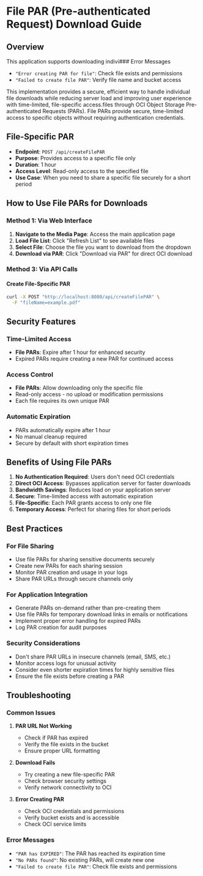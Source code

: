 # File PAR (Pre-authenticated Request) Download Guide

## Overview

This application supports downloading indivi### Error Messages

- `"Error creating PAR for file"`: Check file exists and permissions
- `"Failed to create file PAR"`: Verify file name and bucket access

This implementation provides a secure, efficient way to handle individual file downloads while reducing server load and improving user experience with time-limited, file-specific access.files through OCI Object Storage Pre-authenticated Requests (PARs). File PARs provide secure, time-limited access to specific objects without requiring authentication credentials.

## File-Specific PAR

- **Endpoint**: `POST /api/createFilePAR`
- **Purpose**: Provides access to a specific file only
- **Duration**: 1 hour
- **Access Level**: Read-only access to the specified file
- **Use Case**: When you need to share a specific file securely for a short period

## How to Use File PARs for Downloads

### Method 1: Via Web Interface

1. **Navigate to the Media Page**: Access the main application page
2. **Load File List**: Click "Refresh List" to see available files
3. **Select File**: Choose the file you want to download from the dropdown
4. **Download via PAR**: Click "Download via PAR" for direct OCI download

### Method 3: Via API Calls

#### Create File-Specific PAR
```bash
curl -X POST "http://localhost:8080/api/createFilePAR" \
  -F "fileName=example.pdf"
```

## Security Features

### Time-Limited Access
- **File PARs**: Expire after 1 hour for enhanced security
- Expired PARs require creating a new PAR for continued access

### Access Control
- **File PARs**: Allow downloading only the specific file
- Read-only access - no upload or modification permissions
- Each file requires its own unique PAR

### Automatic Expiration
- PARs automatically expire after 1 hour
- No manual cleanup required
- Secure by default with short expiration times

## Benefits of Using File PARs

1. **No Authentication Required**: Users don't need OCI credentials
2. **Direct OCI Access**: Bypasses application server for faster downloads
3. **Bandwidth Savings**: Reduces load on your application server
4. **Secure**: Time-limited access with automatic expiration
5. **File-Specific**: Each PAR grants access to only one file
6. **Temporary Access**: Perfect for sharing files for short periods

## Best Practices

### For File Sharing
- Use file PARs for sharing sensitive documents securely
- Create new PARs for each sharing session
- Monitor PAR creation and usage in your logs
- Share PAR URLs through secure channels only

### For Application Integration
- Generate PARs on-demand rather than pre-creating them
- Use file PARs for temporary download links in emails or notifications
- Implement proper error handling for expired PARs
- Log PAR creation for audit purposes

### Security Considerations
- Don't share PAR URLs in insecure channels (email, SMS, etc.)
- Monitor access logs for unusual activity
- Consider even shorter expiration times for highly sensitive files
- Ensure the file exists before creating a PAR

## Troubleshooting

### Common Issues

1. **PAR URL Not Working**
   - Check if PAR has expired
   - Verify the file exists in the bucket
   - Ensure proper URL formatting

2. **Download Fails**
   - Try creating a new file-specific PAR
   - Check browser security settings
   - Verify network connectivity to OCI

3. **Error Creating PAR**
   - Check OCI credentials and permissions
   - Verify bucket exists and is accessible
   - Check OCI service limits

### Error Messages

- `"PAR has EXPIRED"`: The PAR has reached its expiration time
- `"No PARs found"`: No existing PARs, will create new one
- `"Failed to create file PAR"`: Check file exists and permissions


